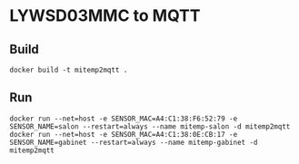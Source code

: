 # LYWSD03MMC to MQTT

## Build

    docker build -t mitemp2mqtt .

## Run

    docker run --net=host -e SENSOR_MAC=A4:C1:38:F6:52:79 -e SENSOR_NAME=salon --restart=always --name mitemp-salon -d mitemp2mqtt
    docker run --net=host -e SENSOR_MAC=A4:C1:38:0E:CB:17 -e SENSOR_NAME=gabinet --restart=always --name mitemp-gabinet -d mitemp2mqtt
